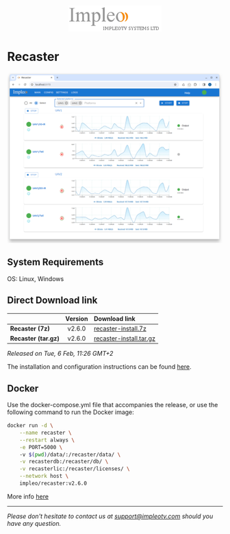 
<div align="center">
  <a >
    <img src="images/impleo_logo.png" alt="Logo" >
  </a>
</div>

# Recaster

![Recaster](images/recaster-main-sm.png)  


## System Requirements

OS: Linux, Windows


## Direct Download link

|          | Version             | Download link                                                           | 
|:---------|:-------------------:|:------------------------------------------------------------------------|
| **Recaster (7z)** |  v2.6.0 | [recaster-install.7z](https://github.com/impleotv/recaster-release/releases/download/v2.6.0/recaster-install.7z)  | 
| **Recaster (tar.gz)** |  v2.6.0 | [recaster-install.tar.gz](https://github.com/impleotv/recaster-release/releases/download/v2.6.0/recaster-install.tar.gz)  | 

*Released on Tue, 6 Feb, 11:26 GMT+2*


The installation and configuration instructions can be found [here](https://impleotv.com/content/recaster/help/).



## Docker

Use the docker-compose.yml file that accompanies the release, or use the following command to run the Docker image:

```sh
docker run -d \
    --name recaster \
    --restart always \
    -e PORT=5000 \  
    -v $(pwd)/data/:/recaster/data/ \
    -v recasterdb:/recaster/db/ \
    -v recasterlic:/recaster/licenses/ \
    --network host \
    impleo/recaster:v2.6.0
```

More info [here](https://impleotv.com/content/recaster/help/user-guide/running-docker.html)


----  
*Please don't hesitate to contact us at support@impleotv.com should you have any question.*
